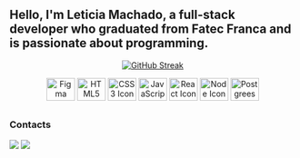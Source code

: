 ## Hello, I'm Leticia Machado, a full-stack developer who graduated from Fatec Franca and is passionate about programming.

<div align="center">
  
  [![GitHub Streak](https://github-readme-streak-stats.herokuapp.com/?user=lehwees&theme=buefy-dark&hide_border=true&date_format=M%20j%5B%2C%20Y%5D)](https://github.com/lehwees)
  
</div>

<div align="center">
  <img alt="Figma Icon" height="40" width="50" src="https://cdn.jsdelivr.net/gh/devicons/devicon/icons/figma/figma-original.svg" />
  <img alt="HTML5 Icon" height="40" width="50" src="https://cdn.jsdelivr.net/gh/devicons/devicon/icons/html5/html5-original.svg" />
  <img alt="CSS3 Icon" height="40" width="50" src="https://cdn.jsdelivr.net/gh/devicons/devicon/icons/css3/css3-original.svg" />
  <img alt="JavaScript Icon" height="40" width="50" src="https://cdn.jsdelivr.net/gh/devicons/devicon/icons/javascript/javascript-original.svg" />
  <img alt="React Icon" height="40" width="50" src="https://cdn.jsdelivr.net/gh/devicons/devicon/icons/react/react-original.svg" />
  <img alt="Node Icon" height="40" width="50" src="https://cdn.jsdelivr.net/gh/devicons/devicon/icons/nodejs/nodejs-original.svg" />
  <img alt="Postgrees Icon" height="40" width="50" src="https://cdn.jsdelivr.net/gh/devicons/devicon/icons/postgresql/postgresql-original.svg" />
</div>

##

### Contacts

<div> 
  <a href="https://www.linkedin.com/in/let%C3%ADcia-machado-16226317a/" target="_blank"><img src="https://img.shields.io/badge/-LinkedIn-%230077B5?style=for-the-badge&logo=linkedin&logoColor=white" target="_blank"></a> 
  <a href="https://wa.me/5516993655569" target="_blank"><img src="https://img.shields.io/badge/WhatsApp-25D366?style=for-the-badge&logo=whatsapp&logoColor=white"></a>
</div>
